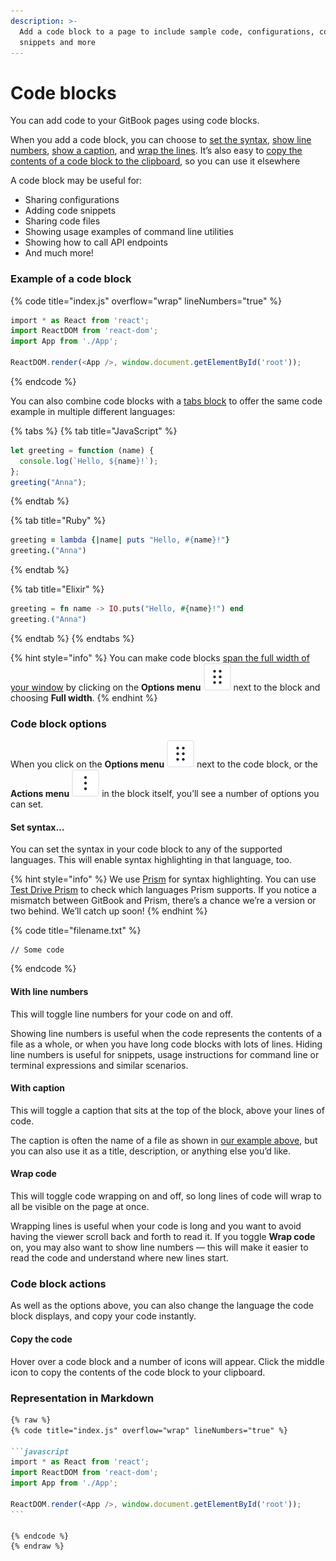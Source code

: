 ```yaml
---
description: >-
  Add a code block to a page to include sample code, configurations, code
  snippets and more
---
```


# Code blocks

You can add code to your GitBook pages using code blocks.&#x20;

When you add a code block, you can choose to [set the syntax](code-block.md#set-syntax...), [show line numbers](code-block.md#with-line-numbers), [show a caption](code-block.md#with-caption), and [wrap the lines](code-block.md#wrap-code). It’s also easy to [copy the contents of a code block to the clipboard](code-block.md#copying-the-code), so you can use it elsewhere

A code block may be useful for:

* Sharing configurations
* Adding code snippets
* Sharing code files
* Showing usage examples of command line utilities
* Showing how to call API endpoints
* And much more!

### Example of a code block

{% code title="index.js" overflow="wrap" lineNumbers="true" %}
```javascript
‌import * as React from 'react';
import ReactDOM from 'react-dom';
import App from './App';

ReactDOM.render(<App />, window.document.getElementById('root'));
```
{% endcode %}

You can also combine code blocks with a [tabs block](tabs.md) to offer the same code example in multiple different languages:

{% tabs %}
{% tab title="JavaScript" %}
```javascript
let greeting = function (name) {
  console.log(`Hello, ${name}!`);
};
greeting("Anna");
```
{% endtab %}

{% tab title="Ruby" %}
```ruby
greeting = lambda {|name| puts "Hello, #{name}!"}
greeting.("Anna")
```
{% endtab %}

{% tab title="Elixir" %}
```elixir
greeting = fn name -> IO.puts("Hello, #{name}!") end
greeting.("Anna")
```
{% endtab %}
{% endtabs %}

{% hint style="info" %}
You can make code blocks [span the full width of your window](./#full-width-blocks) by clicking on the **Options menu** <picture><source srcset="../../.gitbook/assets/options-menu-dark.svg" media="(prefers-color-scheme: dark)"><img src="../../.gitbook/assets/options-menu.svg" alt=""></picture> next to the block and choosing **Full width**.
{% endhint %}

### Code block options <a href="#options" id="options"></a>

When you click on the **Options menu** <picture><source srcset="../../.gitbook/assets/options-menu-dark.svg" media="(prefers-color-scheme: dark)"><img src="../../.gitbook/assets/options-menu.svg" alt=""></picture> next to the code block, or the **Actions menu** <picture><source srcset="../../.gitbook/assets/actions - dark.svg" media="(prefers-color-scheme: dark)"><img src="../../.gitbook/assets/actions.svg" alt=""></picture> in the block itself, you’ll see a number of options you can set.

#### Set syntax… <a href="#set-syntax" id="set-syntax"></a>

You can set the syntax in your code block to any of the supported languages. This will enable syntax highlighting in that language, too.

{% hint style="info" %}
We use [Prism](https://github.com/PrismJS/prism) for syntax highlighting. You can use [Test Drive Prism](https://prismjs.com/test.html#language=markup) to check which languages Prism supports. If you notice a mismatch between GitBook and Prism, there’s a chance we’re a version or two behind. We’ll catch up soon!
{% endhint %}

{% code title="filename.txt" %}
```
// Some code
```
{% endcode %}

#### With line numbers <a href="#with-line-numbers" id="with-line-numbers"></a>

This will toggle line numbers for your code on and off.

Showing line numbers is useful when the code represents the contents of a file as a whole, or when you have long code blocks with lots of lines. Hiding line numbers is useful for snippets, usage instructions for command line or terminal expressions and similar scenarios.

#### With caption

This will toggle a caption that sits at the top of the block, above your lines of code.&#x20;

The caption is often the name of a file as shown in [our example above](code-block.md#example-of-a-code-block), but you can also use it as a title, description, or anything else you’d like.

#### Wrap code

This will toggle code wrapping on and off, so long lines of code will wrap to all be visible on the page at once.

Wrapping lines is useful when your code is long and you want to avoid having the viewer scroll back and forth to read it. If you toggle **Wrap code** on, you may also want to show line numbers — this will make it easier to read the code and understand where new lines start.

### Code block actions

As well as the options above, you can also change the language the code block displays, and copy your code instantly.

#### Copy the code <a href="#copying-the-code" id="copying-the-code"></a>

Hover over a code block and a number of icons will appear. Click the middle icon to copy the contents of the code block to your clipboard.

### Representation in Markdown

````markdown
{% raw %}
{% code title="index.js" overflow="wrap" lineNumbers="true" %}

```javascript
‌import * as React from 'react';
import ReactDOM from 'react-dom';
import App from './App';

ReactDOM.render(<App />, window.document.getElementById('root'));
```

{% endcode %}
{% endraw %}
````
